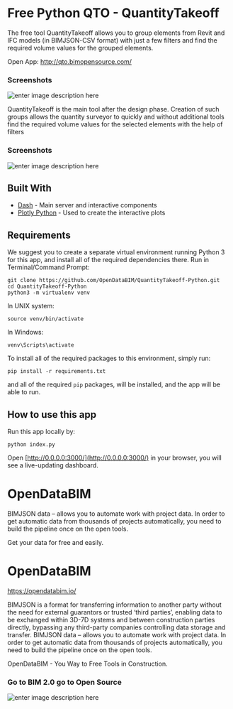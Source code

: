 # Free Python QTO - QuantityTakeoff 

The free tool QuantityTakeoff allows you to group elements from Revit and IFC models (in BIMJSON-CSV format) with just a few filters and find the required volume values for the grouped elements.

Open App:
http://qto.bimopensource.com/

### Screenshots
![enter image description here](https://opendatabim.io/wp-content/uploads/2021/12/ezgif.com-gif-maker-1.gif)


  QuantityTakeoff is the main tool after the design phase. Creation of such groups allows the quantity surveyor to quickly and without additional tools find the required volume values for the selected elements with the help of filters 
### Screenshots
![enter image description here](https://opendatabim.io/wp-content/uploads/2021/12/qtos.png)



## Built With

-   [Dash](https://dash.plot.ly/)  - Main server and interactive components
-   [Plotly Python](https://plot.ly/python/)  - Used to create the interactive plots


## Requirements

We suggest you to create a separate virtual environment running Python 3 for this app, and install all of the required dependencies there. Run in Terminal/Command Prompt:

```
git clone https://github.com/OpenDataBIM/QuantityTakeoff-Python.git
cd QuantityTakeoff-Python
python3 -m virtualenv venv

```

In UNIX system:

```
source venv/bin/activate

```

In Windows:

```
venv\Scripts\activate

```

To install all of the required packages to this environment, simply run:

```
pip install -r requirements.txt

```

and all of the required  `pip`  packages, will be installed, and the app will be able to run.

## [](https://github.com/plotly/dash-sample-apps/tree/main/apps/dash-manufacture-spc-dashboard#how-to-use-this-app)How to use this app

Run this app locally by:

```
python index.py

```

Open  [http://0.0.0.0:3000/](http://0.0.0.0:3000/)  in your browser, you will see a live-updating dashboard.

# OpenDataBIM

BIMJSON data – allows you to automate work with project data. In order to get automatic data from thousands of projects automatically, you need to build the pipeline once on the open tools.

Get your data for free and easily.

# OpenDataBIM
https://opendatabim.io/


BIMJSON is a format for transferring information to another party without the need for external guarantors or trusted ‘third parties’, enabling data to be exchanged within 3D-7D systems and between construction parties directly, bypassing any third-party companies controlling data storage and transfer. BIMJSON data – allows you to automate work with project data. In order to get automatic data from thousands of projects automatically, you need to build the pipeline once on the open tools.

OpenDataBIM - You Way to Free Tools in Construction.

### Go to  BIM 2.0  go to  Open Source
![enter image description here](https://opendatabim.io/wp-content/uploads/2021/10/BIM20.jpg)
